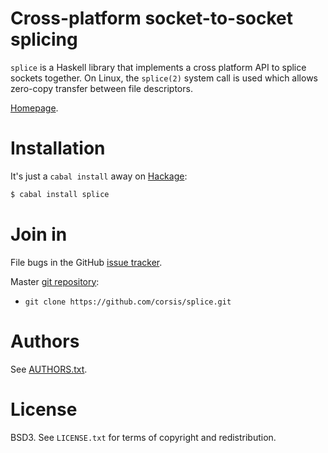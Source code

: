 # Cross-platform socket-to-socket splicing

`splice` is a Haskell library that implements a cross platform API
to splice sockets together. On Linux, the `splice(2)` system call is
used which allows zero-copy transfer between file descriptors.

[Homepage][main page].

# Installation

It's just a `cabal install` away on [Hackage][]:

```bash
$ cabal install splice
```

# Join in

File bugs in the GitHub [issue tracker][].

Master [git repository][gh]:

* `git clone https://github.com/corsis/splice.git`

# Authors

See [AUTHORS.txt](https://raw.github.com/corsis/splice/master/AUTHORS.txt).

# License

BSD3. See `LICENSE.txt` for terms of copyright and redistribution.

[main page]: http://corsis.github.com/splice
[issue tracker]: http://github.com/corsis/splice/issues
[gh]: http://github.com/corsis/splice
[Hackage]: http://hackage.haskell.org/package/splice
